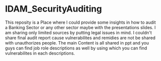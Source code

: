 # IDAM_SecurityAuditing
This reposity is a Place where I could provide some insights in how to audit a Banking Sector or any other sector maybe with the presentations slides. I am sharing only limited sources by putting legal issues in mind. I couldn't share final audit report cause vulnerabilites and remidies are not be shared with unauthorizes people. The main Content is all shared in ppt and you guys can find job role descriptions as well by using which you can find vulnerabilites in each descriptions. 
